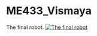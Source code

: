 # ME433_Vismaya

The final robot. [![The final robot](https://img.youtube.com/vi/ifXdp5d3jx0/0.jpg)](https://youtu.be/ifXdp5d3jx0)